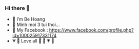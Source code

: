 ### Hi there 👋
- 🔭 I’m Be Hoang 
- 🌱 Minh moi 3 tui thoi...
- 💬 My Facebook : https://www.facebook.com/profile.php?id=100025917331174
- 💗 💚 Love all 💙 💜 💗 💚
<!--
**beHoang3tui/beHoang3tui** is a ✨ _special_ ✨ repository because its `README.md` (this file) appears on your GitHub profile.

Here are some ideas to get you started:

- 🔭 I’m Be Hoang 
- 🌱 Minh moi 3 tui thoi...
- 👯 I’m looking to collaborate on ...
- 🤔 I’m looking for help with ...
- 💬 Ask me about ...
- 📫 How to reach me: ...
- 😄 Pronouns: ...
- ⚡ Fun fact: ...
-->
